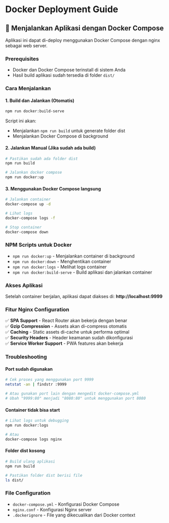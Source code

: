 # Docker Deployment Guide

## 🐳 Menjalankan Aplikasi dengan Docker Compose

Aplikasi ini dapat di-deploy menggunakan Docker Compose dengan nginx sebagai web server.

### Prerequisites

- Docker dan Docker Compose terinstall di sistem Anda
- Hasil build aplikasi sudah tersedia di folder `dist/`

### Cara Menjalankan

#### 1. Build dan Jalankan (Otomatis)
```bash
npm run docker:build-serve
```
Script ini akan:
- Menjalankan `npm run build` untuk generate folder dist
- Menjalankan Docker Compose di background

#### 2. Jalankan Manual (Jika sudah ada build)
```bash
# Pastikan sudah ada folder dist
npm run build

# Jalankan docker compose
npm run docker:up
```

#### 3. Menggunakan Docker Compose langsung
```bash
# Jalankan container
docker-compose up -d

# Lihat logs
docker-compose logs -f

# Stop container
docker-compose down
```

### NPM Scripts untuk Docker

- `npm run docker:up` - Menjalankan container di background
- `npm run docker:down` - Menghentikan container
- `npm run docker:logs` - Melihat logs container
- `npm run docker:build-serve` - Build aplikasi dan jalankan container

### Akses Aplikasi

Setelah container berjalan, aplikasi dapat diakses di:
**http://localhost:9999**

### Fitur Nginx Configuration

✅ **SPA Support** - React Router akan bekerja dengan benar  
✅ **Gzip Compression** - Assets akan di-compress otomatis  
✅ **Caching** - Static assets di-cache untuk performa optimal  
✅ **Security Headers** - Header keamanan sudah dikonfigurasi  
✅ **Service Worker Support** - PWA features akan bekerja  

### Troubleshooting

#### Port sudah digunakan
```bash
# Cek proses yang menggunakan port 9999
netstat -an | findstr :9999

# Atau gunakan port lain dengan mengedit docker-compose.yml
# Ubah "9999:80" menjadi "8080:80" untuk menggunakan port 8080
```

#### Container tidak bisa start
```bash
# Lihat logs untuk debugging
npm run docker:logs

# Atau
docker-compose logs nginx
```

#### Folder dist kosong
```bash
# Build ulang aplikasi
npm run build

# Pastikan folder dist berisi file
ls dist/
```

### File Configuration

- `docker-compose.yml` - Konfigurasi Docker Compose
- `nginx.conf` - Konfigurasi Nginx server
- `.dockerignore` - File yang dikecualikan dari Docker context 